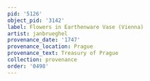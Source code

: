 ```yaml
---
pid: '5126'
object_pid: '3142'
label: Flowers in Earthenware Vase (Vienna)
artist: janbrueghel
provenance_date: '1747'
provenance_location: Prague
provenance_text: Treasury of Prague
collection: provenance
order: '0498'
---
```

